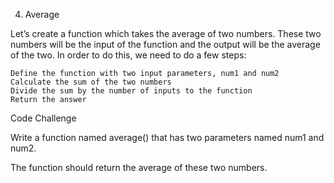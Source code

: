 4. Average

Let’s create a function which takes the average of two numbers. These two numbers will be the input of the function and the output will be the average of the two. In order to do this, we need to do a few steps:

    Define the function with two input parameters, num1 and num2
    Calculate the sum of the two numbers
    Divide the sum by the number of inputs to the function
    Return the answer

Code Challenge

Write a function named average() that has two parameters named num1 and num2.

The function should return the average of these two numbers.